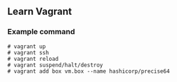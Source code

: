 ## Learn Vagrant


### Example command
```
# vagrant up
# vagrant ssh
# vagrant reload
# vagrant suspend/halt/destroy
# vagrant add box vm.box --name hashicorp/precise64
```



